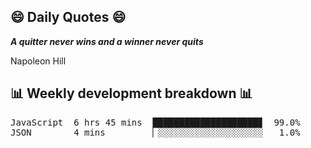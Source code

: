 ## 😄 Daily Quotes 😄

_**A quitter never wins and a winner never quits**_

Napoleon Hill



## 📊 Weekly development breakdown 📊

<pre>JavaScript  6 hrs 45 mins  ████████████████████▊  99.0%
JSON        4 mins         ▏░░░░░░░░░░░░░░░░░░░░   1.0%</pre>